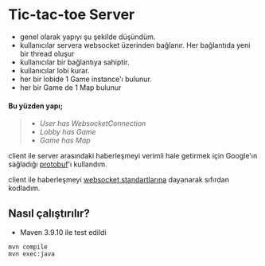 # Tic-tac-toe Server
- genel olarak yapıyı şu şekilde düşündüm.
- kullanıcılar servera websocket üzerinden bağlanır. Her bağlantıda yeni bir thread oluşur
- kullanıcılar bir bağlantıya sahiptir.
- kullanıcılar lobi kurar.
- her bir lobide 1 Game instance'ı bulunur.
- her bir Game de 1 Map bulunur
#### Bu yüzden yapı;
>
> - *User has WebsocketConnection*
> - *Lobby has Game*
> - *Game has Map*

client ile server arasındaki haberleşmeyi verimli hale getirmek için Google'ın sağladığı
[protobuf](https://protobuf.dev/)'ı kullandım.

client ile haberleşmeyi [websocket standartlarına](https://datatracker.ietf.org/doc/html/rfc6455#section-5.2) dayanarak sıfırdan kodladım.


## Nasıl çalıştırılır?
- Maven 3.9.10 ile test edildi
```
mvn compile
mvn exec:java
```